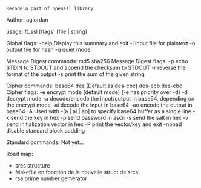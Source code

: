     Recode a part of openssl library

Author: agiordan


usage: ft_ssl <algorithm> [flags] [file | string]


Global flags:
    -help   Display this summary and exit
    -i      input file for plaintext
    -o      output file for hash
    -q      quiet mode


Message Digest commands:
    md5
    sha256
Message Digest flags:
    -p      echo STDIN to STDOUT and append the checksum to STDOUT
    -r      reverse the format of the output
    -s      print the sum of the given string


Cipher commands:
    base64
    des     (Default as des-cbc)
    des-ecb
    des-cbc
Cipher flags:
    -e      encrypt mode (default mode) (-e has priority over -d)
    -d      decrypt mode
    -a      decode/encode the input/output in base64, depending on the encrypt mode
    -ai     decode the input in base64
    -ao     encode the output in base64
    -A      Used with -[a | ai | ao] to specify base64 buffer as a single line
    -k      send the key in hex
    -p      send password in ascii
    -s      send the salt in hex
    -v      send initialization vector in hex
    -P      print the vector/key and exit
    -nopad  disable standard block padding


Standard commands:
    Not yet...


Road map:

- srcs structure
- Makefile en fonction de la nouvelle struct de srcs 
- rsa prime number gemerator

